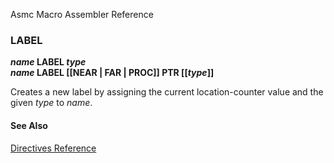 Asmc Macro Assembler Reference

### LABEL

**_name_ LABEL _type_**<br>
**_name_ LABEL [[NEAR | FAR | PROC]] PTR [[_type_]]**

Creates a new label by assigning the current location-counter value and the given _type_ to _name_.

#### See Also

[Directives Reference](readme.md)